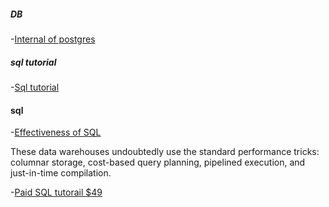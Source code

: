 
##### DB 

-[Internal of postgres](http://www.interdb.jp/pg/index.html)


##### sql tutorial

-[Sql tutorial](https://selectstarsql.com/)



#### sql
-[Effectiveness of SQL](https://blog.couchbase.com/unreasonable-effectiveness-of-sql/)

These data warehouses undoubtedly use the standard performance tricks: columnar storage, cost-based query planning, pipelined execution, and just-in-time compilation.

-[Paid SQL tutorail $49 ](https://www.masterywithsql.com/)
